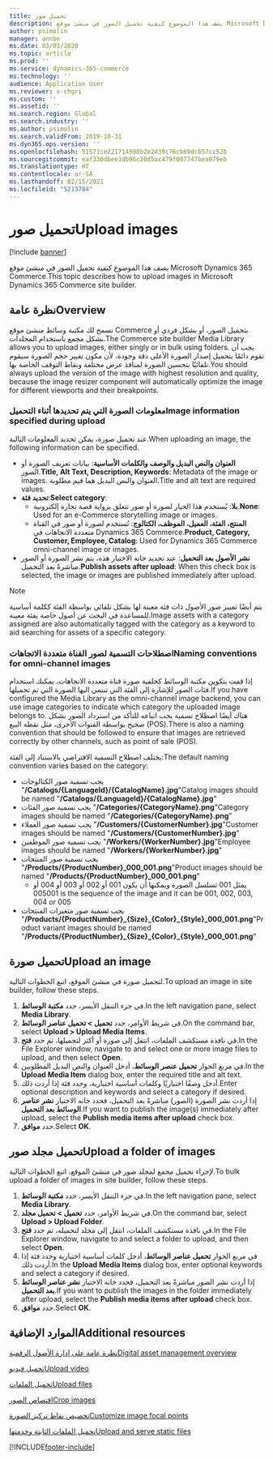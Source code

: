 ```yaml
---
title: تحميل صور
description: يصف هذا الموضوع كيفية تحميل الصور في منشئ موقع Microsoft Dynamics 365 Commerce.
author: psimolin
manager: annbe
ms.date: 03/03/2020
ms.topic: article
ms.prod: ''
ms.service: dynamics-365-commerce
ms.technology: ''
audience: Application User
ms.reviewer: v-chgri
ms.custom: ''
ms.assetid: ''
ms.search.region: Global
ms.search.industry: ''
ms.author: psimolin
ms.search.validFrom: 2019-10-31
ms.dyn365.ops.version: ''
ms.openlocfilehash: 51571ce221714598b2e2d39c76cb69dcb57cc52b
ms.sourcegitcommit: eaf330dbee1db96c20d5ac479f007747bea079eb
ms.translationtype: HT
ms.contentlocale: ar-SA
ms.lasthandoff: 02/15/2021
ms.locfileid: "5213784"
---
```

# <a name="upload-images"></a><span data-ttu-id="ad922-103">تحميل صور</span><span class="sxs-lookup"><span data-stu-id="ad922-103">Upload images</span></span>

[!include [banner](includes/banner.md)]

<span data-ttu-id="ad922-104">يصف هذا الموضوع كيفية تحميل الصور في منشئ موقع Microsoft Dynamics 365 Commerce.</span><span class="sxs-lookup"><span data-stu-id="ad922-104">This topic describes how to upload images in Microsoft Dynamics 365 Commerce site builder.</span></span>

## <a name="overview"></a><span data-ttu-id="ad922-105">نظرة عامة</span><span class="sxs-lookup"><span data-stu-id="ad922-105">Overview</span></span>

<span data-ttu-id="ad922-106">تسمح لك مكتبة وسائط منشئ موقع Commerce بتحميل الصور، أو بشكل فردي أو بشكل مجمع باستخدام المجلدات.</span><span class="sxs-lookup"><span data-stu-id="ad922-106">The Commerce site builder Media Library allows you to upload images, either singly or in bulk using folders.</span></span> <span data-ttu-id="ad922-107">يجب أن تقوم دائمًا بتحميل إصدار الصورة الأعلى دقة وجودة، لأن مكون تغيير حجم الصورة سيقوم تلقائيًا بتحسين الصورة لمنافذ عرض مختلفة ونقاط التوقف الخاصة بها.</span><span class="sxs-lookup"><span data-stu-id="ad922-107">You should always upload the version of the image with highest resolution and quality, because the image resizer component will automatically optimize the image for different viewports and their breakpoints.</span></span>

### <a name="image-information-specified-during-upload"></a><span data-ttu-id="ad922-108">معلومات الصورة التي يتم تحديدها أثناء التحميل</span><span class="sxs-lookup"><span data-stu-id="ad922-108">Image information specified during upload</span></span>

<span data-ttu-id="ad922-109">عند تحميل صورة، يمكن تحديد المعلومات التالية.</span><span class="sxs-lookup"><span data-stu-id="ad922-109">When uploading an image, the following information can be specified.</span></span>

- <span data-ttu-id="ad922-110">**العنوان والنص البديل والوصف والكلمات الأساسية**: بيانات تعريف الصورة أو الصور.</span><span class="sxs-lookup"><span data-stu-id="ad922-110">**Title, Alt Text, Description, Keywords**: Metadata of the image or images.</span></span> <span data-ttu-id="ad922-111">العنوان والنص البديل هما قيم مطلوبة.</span><span class="sxs-lookup"><span data-stu-id="ad922-111">Title and alt text are required values.</span></span>
- <span data-ttu-id="ad922-112">**تحديد فئة**:</span><span class="sxs-lookup"><span data-stu-id="ad922-112">**Select category**:</span></span>
    - <span data-ttu-id="ad922-113">**بلا**: يُستخدم هذا الخيار لصورة أو صور تتعلق برواية قصة تجارة إلكترونية.</span><span class="sxs-lookup"><span data-stu-id="ad922-113">**None**: Used for an e-Commerce storytelling image or images.</span></span>
    - <span data-ttu-id="ad922-114">**المنتج، الفئة، العميل، الموظف، الكتالوج**: تُستخدم لصورة أو صور في القناة متعددة الاتجاهات في Dynamics 365 Commerce.</span><span class="sxs-lookup"><span data-stu-id="ad922-114">**Product, Category, Customer, Employee, Catalog**: Used for Dynamics 365 Commerce omni-channel image or images.</span></span>
- <span data-ttu-id="ad922-115">**نشر الأصول بعد التحميل**: عند تحديد خانة الاختيار هذه، يتم نشر الصورة أو الصور مباشرةً بعد التحميل.</span><span class="sxs-lookup"><span data-stu-id="ad922-115">**Publish assets after upload**: When this check box is selected, the image or images are published immediately after upload.</span></span>

> [!NOTE]
> <span data-ttu-id="ad922-116">يتم أيضًا تمييز صور الأصول ذات فئة معينة لها بشكل تلقائي بواسطة الفئة ككلمة أساسية للمساعدة في البحث عن أصول خاصة بفئة معينة.</span><span class="sxs-lookup"><span data-stu-id="ad922-116">Image assets with a category assigned are also automatically tagged with the category as a keyword to aid searching for assets of a specific category.</span></span>

### <a name="naming-conventions-for-omni-channel-images"></a><span data-ttu-id="ad922-117">اصطلاحات التسمية لصور القناة متعددة الاتجاهات</span><span class="sxs-lookup"><span data-stu-id="ad922-117">Naming conventions for omni-channel images</span></span> 

<span data-ttu-id="ad922-118">إذا قمت بتكوين مكتبة الوسائط كخلفية صورة قناة متعددة الاتجاهات، يمكنك استخدام فئات الصور للإشارة إلى الفئة التي تنتمي اليها الصورة التي تم تحميلها.</span><span class="sxs-lookup"><span data-stu-id="ad922-118">If you have configured the Media Library as the omni-channel image backend, you can use image categories to indicate which category the uploaded image belongs to.</span></span> <span data-ttu-id="ad922-119">هناك أيضًا اصطلاح تسمية يجب اتباعه للتأكد من استرداد الصور بشكل صحيح بواسطة القنوات الأخرى، مثل نقطة البيع (POS).</span><span class="sxs-lookup"><span data-stu-id="ad922-119">There is also a naming convention that should be followed to ensure that images are retrieved correctly by other channels, such as point of sale (POS).</span></span>

<span data-ttu-id="ad922-120">يختلف اصطلاح التسمية الافتراضي بالاستناد إلى الفئة:</span><span class="sxs-lookup"><span data-stu-id="ad922-120">The default naming convention varies based on the category:</span></span>
- <span data-ttu-id="ad922-121">يجب تسمية صور الكتالوجات "**/Catalogs/\{LanguageId\}/\{CatalogName\}.jpg**"</span><span class="sxs-lookup"><span data-stu-id="ad922-121">Catalog images should be named "**/Catalogs/\{LanguageId\}/\{CatalogName\}.jpg**"</span></span>
- <span data-ttu-id="ad922-122">يجب تسمية صور الفئات "**/Categories/\{CategoryName\}.png**"</span><span class="sxs-lookup"><span data-stu-id="ad922-122">Category images should be named "**/Categories/\{CategoryName\}.png**"</span></span>
- <span data-ttu-id="ad922-123">يجب تسمية صور العملاء "**/Customers/\{CustomerNumber\}.jpg**"</span><span class="sxs-lookup"><span data-stu-id="ad922-123">Customer images should be named "**/Customers/\{CustomerNumber\}.jpg**"</span></span>
- <span data-ttu-id="ad922-124">يجب تسمية صور الموظفين "**/Workers/\{WorkerNumber\}.jpg**"</span><span class="sxs-lookup"><span data-stu-id="ad922-124">Employee images should be named "**/Workers/\{WorkerNumber\}.jpg**"</span></span>
- <span data-ttu-id="ad922-125">يجب تسمية صور المنتجات "**/Products/\{ProductNumber\}_000_001.png**"</span><span class="sxs-lookup"><span data-stu-id="ad922-125">Product images should be named "**/Products/\{ProductNumber\}_000_001.png**"</span></span>
    - <span data-ttu-id="ad922-126">يمثل 001 تسلسل الصورة ويمكنها أن يكون 001 أو 002 أو 003 أو 004 أو 005</span><span class="sxs-lookup"><span data-stu-id="ad922-126">001 is the sequence of the image and it can be 001, 002, 003, 004 or 005</span></span>
- <span data-ttu-id="ad922-127">يجب تسمية صور متغيرات المنتجات "**/Products/\{ProductNumber\}\_\{Size\}\_\{Color\}\_\{Style\}\_000_001.png**"</span><span class="sxs-lookup"><span data-stu-id="ad922-127">Product variant images should be named "**/Products/\{ProductNumber\}\_\{Size\}\_\{Color\}\_\{Style\}\_000_001.png**"</span></span>

## <a name="upload-an-image"></a><span data-ttu-id="ad922-128">تحميل صورة</span><span class="sxs-lookup"><span data-stu-id="ad922-128">Upload an image</span></span>

<span data-ttu-id="ad922-129">لتحميل صورة في منشئ الموقع، اتبع الخطوات التالية.</span><span class="sxs-lookup"><span data-stu-id="ad922-129">To upload an image in site builder, follow these steps.</span></span>

1. <span data-ttu-id="ad922-130">في جزء التنقل الأيسر، حدد **مكتبة الوسائط**.</span><span class="sxs-lookup"><span data-stu-id="ad922-130">In the left navigation pane, select **Media Library**.</span></span>
1. <span data-ttu-id="ad922-131">في شريط الأوامر، حدد **تحميل \> تحميل عناصر الوسائط**.</span><span class="sxs-lookup"><span data-stu-id="ad922-131">On the command bar, select **Upload \> Upload Media Items**.</span></span>
1. <span data-ttu-id="ad922-132">في نافذة مستكشف الملفات، انتقل إلى صورة أو أكثر لتحميلها، ثم حدد **فتح**.</span><span class="sxs-lookup"><span data-stu-id="ad922-132">In the File Explorer window, navigate to and select one or more image files to upload, and then select **Open**.</span></span>
1. <span data-ttu-id="ad922-133">في مربع الحوار **تحميل عنصر الوسائط**، أدخل العنوان والنص البديل المطلوبين.</span><span class="sxs-lookup"><span data-stu-id="ad922-133">In the **Upload Media Item** dialog box, enter the required title and alt text.</span></span>
1. <span data-ttu-id="ad922-134">أدخل وصفًا اختياريًا وكلمات أساسية اختيارية، وحدد فئة إذا أردت ذلك.</span><span class="sxs-lookup"><span data-stu-id="ad922-134">Enter optional description and keywords and select a category if desired.</span></span> 
1. <span data-ttu-id="ad922-135">إذا أردت نشر الصورة (الصور) مباشرةً بعد التحميل، فحدد خانه الاختيار **نشر عناصر الوسائط بعد التحميل**.</span><span class="sxs-lookup"><span data-stu-id="ad922-135">If you want to publish the image(s) immediately after upload, select the **Publish media items after upload** check box.</span></span>
1. <span data-ttu-id="ad922-136">حدد **موافق**.</span><span class="sxs-lookup"><span data-stu-id="ad922-136">Select **OK**.</span></span>

## <a name="upload-a-folder-of-images"></a><span data-ttu-id="ad922-137">تحميل مجلد صور</span><span class="sxs-lookup"><span data-stu-id="ad922-137">Upload a folder of images</span></span>

<span data-ttu-id="ad922-138">لإجراء تحميل مجمع لمجلد صور في منشئ الموقع، اتبع الخطوات التالية.</span><span class="sxs-lookup"><span data-stu-id="ad922-138">To bulk upload a folder of images in site builder, follow these steps.</span></span>

1. <span data-ttu-id="ad922-139">في جزء التنقل الأيسر، حدد **مكتبة الوسائط**.</span><span class="sxs-lookup"><span data-stu-id="ad922-139">In the left navigation pane, select **Media Library**.</span></span>
1. <span data-ttu-id="ad922-140">في شريط الأوامر، حدد **تحميل \> تحميل مجلد**.</span><span class="sxs-lookup"><span data-stu-id="ad922-140">On the command bar, select **Upload \> Upload Folder**.</span></span>
1. <span data-ttu-id="ad922-141">في نافذة مستكشف الملفات، انتقل إلى مجلد لتحميله، ثم حدد **فتح**.</span><span class="sxs-lookup"><span data-stu-id="ad922-141">In the File Explorer window, navigate to and select a folder to upload, and then select **Open**.</span></span>
1. <span data-ttu-id="ad922-142">في مربع الحوار **تحميل عناصر الوسائط**، أدخل كلمات أساسية اختيارية وحدد فئة إذا أردت ذلك.</span><span class="sxs-lookup"><span data-stu-id="ad922-142">In the **Upload Media Items** dialog box, enter optional keywords and select a category if desired.</span></span> 
1. <span data-ttu-id="ad922-143">إذا أردت نشر الصور مباشرةً بعد التحميل، فحدد خانه الاختيار **نشر عناصر الوسائط بعد التحميل**.</span><span class="sxs-lookup"><span data-stu-id="ad922-143">If you want to publish the images in the folder immediately after upload, select the **Publish media items after upload** check box.</span></span>
1. <span data-ttu-id="ad922-144">حدد **موافق**.</span><span class="sxs-lookup"><span data-stu-id="ad922-144">Select **OK**.</span></span>

## <a name="additional-resources"></a><span data-ttu-id="ad922-145">الموارد الإضافية</span><span class="sxs-lookup"><span data-stu-id="ad922-145">Additional resources</span></span>

[<span data-ttu-id="ad922-146">نظرة عامة على إدارة الأصول الرقمية</span><span class="sxs-lookup"><span data-stu-id="ad922-146">Digital asset management overview</span></span>](dam-overview.md)

[<span data-ttu-id="ad922-147">تحميل فيديو</span><span class="sxs-lookup"><span data-stu-id="ad922-147">Upload video</span></span>](dam-upload-video.md)

[<span data-ttu-id="ad922-148">تحميل الملفات</span><span class="sxs-lookup"><span data-stu-id="ad922-148">Upload files</span></span>](dam-upload-files.md)

[<span data-ttu-id="ad922-149">اقتصاص الصور</span><span class="sxs-lookup"><span data-stu-id="ad922-149">Crop images</span></span>](dam-crop-images.md)

[<span data-ttu-id="ad922-150">تخصيص نقاط تركيز الصورة</span><span class="sxs-lookup"><span data-stu-id="ad922-150">Customize image focal points</span></span>](dam-custom-focal-point.md)

[<span data-ttu-id="ad922-151">تحميل الملفات الثابتة وخدمتها</span><span class="sxs-lookup"><span data-stu-id="ad922-151">Upload and serve static files</span></span>](upload-serve-static-files.md)


[!INCLUDE[footer-include](../includes/footer-banner.md)]